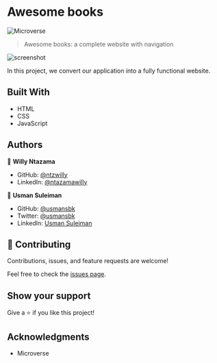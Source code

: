 # Awesome books

![Microverse](https://img.shields.io/badge/Microverse-blueviolet)

> Awesome books: a complete website with navigation

![screenshot](https://user-images.githubusercontent.com/9049260/124786254-dbe7b680-df47-11eb-9c9e-d99dcfa5814b.png)


In this project, we convert our application into a fully functional website.

## Built With

- HTML
- CSS
- JavaScript

## Authors

👤 **Willy Ntazama**

- GitHub: [@ntzwilly](https://github.com/ntzwilly)
- LinkedIn: [@ntazamawilly](https://linkedin.com/in/ntazama-willy-b676b7aa)

👤 **Usman Suleiman**

- GitHub: [@usmansbk](https://github.com/usmansbk)
- Twitter: [@usmansbk](https://twitter.com/usmansbk)
- LinkedIn: [Usman Suleiman](https://www.linkedin.com/in/usman-suleiman-82b444140/)

## 🤝 Contributing

Contributions, issues, and feature requests are welcome!

Feel free to check the [issues page](../../issues/).

## Show your support

Give a ⭐️ if you like this project!

## Acknowledgments

- Microverse
